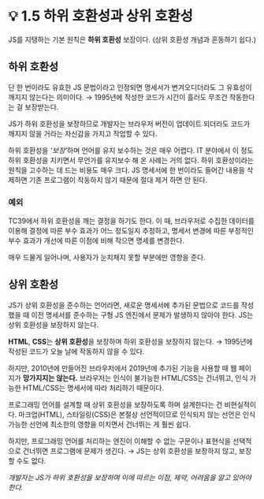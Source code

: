 # 💡 1.5 하위 호환성과 상위 호환성

JS를 지탱하는 기본 원칙은 **하위 호환성** 보장이다. (상위 호환성 개념과 혼동하기 쉽다.)

## 하위 호환성

단 한 번이라도 유효한 JS 문법이라고 인정되면 명세서가 변겨오디더라도 그 유효성이 깨지지 않는다는 의미이다. → 1995년에 작성한 코드가 시간이 흘러도 무조건 작동한다는 걸 보장받는다.

JS가 하위 호환성을 보장하므로 개발자는 브라우저 버전이 업데이트 되더라도 코드가 깨지지 않을 거라는 자신감을 가지고 작업할 수 있다.

하위 호환성을 _'보장'_&#xD558;며 언어를 유지 보수하는 것은 매우 어렵다. IT 분야에서 이 정도 하위 호환성을 지키면서 무언가를 유지보수 해 온 사례는 거의 없다. 하위 호환성이라는 원칙을 고수하는 데 드는 비용도 매우 크다. JS 명세서에 한 번이라도 들어간 내용을 삭제하면 기존 프로그램이 작동하지 않기 때문에 절대 제거 하면 안 된다.

### 예외

TC39에서 하위 호환성을 깨는 결정을 하기도 한다. 이 때, 브라우저로 수집한 데이터를 이용해 결정에 따른 부수 효과가 어느 정도일지 추정하고, 명세서 변경에 따른 부정적인 부수 효과가 개선에 따른 이점에 비해 작으면 명세를 변경한다.

매우 드물게 일어나며, 사용자가 눈치채지 못할 부분에만 영향을 준다.

## 상위 호환성

JS가 상위 호환성을 준수하는 언어라면, 새로운 명세서에 추가된 문법으로 코드를 작성했을 때 이전 명세서를 준수하는 구형 JS 엔진에서 문제가 발생하지 않아야 한다. JS는 상위 호환성을 보장하지 않는다.

**HTML**, **CSS**는 **상위 호환성**을 보장하며 하위 호환성을 보장하지 않는다. → 1995년에 작성된 코드가 오늘 날에 작동하지 않을 수 있다.&#x20;

하지만, 2010년에 만들어진 브라우저에서 2019년에 추가된 기능을 사용할 때 웹 페이지가 **망가지지는 않는다.** 브라우저는 인식이 불가능한 HTML/CSS는 건너뛰고, 인식 가능한 HTML/CSS는 명세서에 따라 처리하기 때문이다.

프로그래밍 언어를 설계할 때 상위 호환성을 보장하도록 하며 설계한다는 건 비현실적이다. 마크업(HTML), 스타일링(CSS)은 본절상 선언적이므로 인식되지 않는 선언은 인식 가능한 선언에 최소한의 영향을 미치면서 건너뛰는 게 훨씬 쉽다.

하지만, 프로그래밍 언어를 처리하는 엔진이 이해할 수 없는 구문이나 표현식을 선택적으로 건너뛰면 프로그램에 문제가 생긴다. → JS는 상위 호환성을 보장하지 않고, 보장할 수도 없다.

_개발자는 JS가 하위 호환성을 보장하며 이에 따르는 이점, 제약, 어려움을 알고 있어야 한다._

